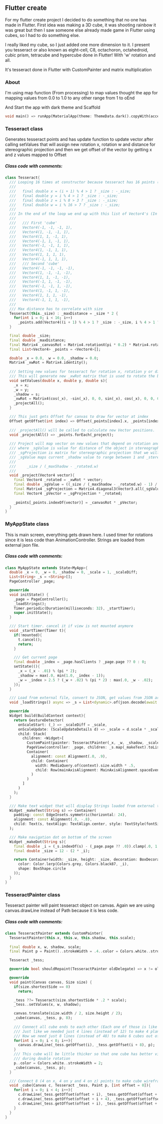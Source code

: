## Flutter create

For my flutter create project I decided to do something that no one has made in Flutter.
First idea was making a 3D cube, it was shooting rainbow it was great but then I saw someone else
already made game in Flutter using cubes, so I had to do something else.

I really liked my cube, so I just added one more dimension to it. I present you tesseract or also known as eight-cell, C8, octachoron, octahedroid, cubic prism, tetracube and hypercube done in Flutter! 
With 'w' rotation and all.

It's tesseract done in Flutter with CustomPainter and matrix multiplication

### About
I'm using map function (From processing) to map values thought the app for mapping 
values from 0.0 to 1.0 to any other range from 1 to oEnd

And Start the app with dark theme and Scaffold
```dart
void main() => runApp(MaterialApp(theme: ThemeData.dark().copyWith(accentColor: Colors.white), home: Scaffold(body: MyApp())));
```

### Tesseract class
Generates tesseract points and has update function to update vector after calling setValues
that will assign new rotation x, rotation w and distance for stereographic projection
and then we get offset of the vector by getting x and z values mapped to Offset

##### Class code with comments:
```dart
class Tesseract{
  /// Looping 16 times at constructor because tesseract has 16 points (2 cubes, connected to all available edges)
  /// 
  ///   final double x = (i + 1) % 4 > 1 ? _size : -_size;
  ///   final double y = i % 4 > 1 ? _size : -_size;
  ///   final double z = i % 8 > 3 ? _size : -_size;
  ///   final double w = i % 16 > 7 ? _size : -_size;
  /// 
  /// In the end of the loop we end up with this list of Vector4's (In this case we set size as 1):
  /// 
  ///   /// First 'cube'
  ///   Vector4(-1, -1, -1, 1),
  ///   Vector4(1, -1, -1, 1),
  ///   Vector4(1, 1, -1, 1),
  ///   Vector4(-1, 1, -1, 1),
  ///   Vector4(-1, -1, 1, 1),
  ///   Vector4(1, -1, 1, 1),
  ///   Vector4(1, 1, 1, 1),
  ///   Vector4(-1, 1, 1, 1),
  ///   /// Second 'cube'
  ///   Vector4(-1, -1, -1, -1),
  ///   Vector4(1, -1, -1, -1),
  ///   Vector4(1, 1, -1, -1),
  ///   Vector4(-1, 1, -1, -1),
  ///   Vector4(-1, -1, 1, -1),
  ///   Vector4(1, -1, 1, -1),
  ///   Vector4(1, 1, 1, -1),
  ///   Vector4(-1, 1, 1, -1),
  /// 
  /// Max distance has to correlate with size
  Tesseract(this._size) : _maxDistance = _size * 2 {
    for(int i = 0; i < 16; i++)
      _points.add(Vector4((i + 1) % 4 > 1 ? _size : -_size, i % 4 > 1 ? _size : -_size, i % 8 > 3 ? _size : -_size, i % 16 > 7 ? _size : -_size));
  }

  final double _size;
  final double _maxDistance;
  final Matrix4 _canvasRot = Matrix4.rotationX(pi * 0.2) * Matrix4.rotationY(-pi * 0.6) * Matrix4.rotationZ(pi * 0.2);
  final List<Vector4> _points = <Vector4>[];

  double _x = 0.0, _w = 0.0, _shadow = 0.0;
  Matrix4 _xwRot = Matrix4.identity();
  
  /// Setting new values for tesseract for rotation x, rotation y or distance for stereographic projection.
  /// This will generate new _xwRot matrix that is used to rotate the box
  void setValues(double x, double y, double s){
    _x = x;
    _w = y;
    _shadow = s;
    _xwRot = Matrix4(cos(_x), -sin(_x), 0, 0, sin(_x), cos(_x), 0, 0, 0, 0, cos(_w), -sin(_w), 0, 0, sin(_w), cos(_w));
    _projectAll();
  }

  /// This just gets Offset for canvas to draw for vector at index
  Offset getOffset(int index) => Offset(_points[index].x, _points[index].z);
  
  /// _projectAll() will be called to calculate new Vector positions.
  void _projectAll() => _points.forEach(_project);
  
  /// Project will map vector on new values that depend on rotation and shadow 'distance' 
  /// where _sgValue is value for distance of the object in stereographic projection.
  /// _sgProjection is matrix for stereographic projection that we will multiply with _rotated to get our projected vector
  /// _sgValue maps current _shadow value to range between 1 and _stereographic projection value determined by
  /// 
  ///     _size / (_maxShadow - _rotated.w) 
  ///     
  void _project(Vector4 vector){
    final Vector4 _rotated = _xwRot * vector;
    final double _sgValue = ((_size / (_maxShadow - _rotated.w) - 1) / 1) * _shadow + 1;
    final Matrix4 _sgProjection = Matrix4.diagonal3(Vector3.all(_sgValue));
    final Vector4 _pVector = _sgProjection * _rotated;
    
    _points[_points.indexOf(vector)] = _canvasRot * _pVector;
  }
}
```

### MyAppState class
This is main screen, everything gets drawn here.
I used timer for rotations since it is less code than AnimationController.
Strings are loaded from external json file.

##### Class code with comments:
```dart
class MyAppState extends State<MyApp>{
  double _x = 0, _w = 0, _shadow = 0, _scale = 1, _scaleDiff;
  List<String> _s = <String>[];
  PageController _page;

  @override
  void initState() {
    _page = PageController();
    _loadStrings();
    Timer.periodic(Duration(milliseconds: 32), _startTimer);
    super.initState();
  }

  /// Start timer. cancel it if view is not mounted anymore
  void _startTimer(Timer t){
    if(!mounted){
      t.cancel();
      return;
    }

    /// Get current page
    final double _index = _page.hasClients ? _page.page ?? 0 : 0;
    setState((){
      _x = (_x - .01) % (pi * 2);
      _shadow = max(.0, min(1.0, _index - 1));
      _w = _index > 2.5 ? (_w + .02) % (pi * 2) : max(.0, _w - .02);
    });
  }

  /// Load from external file, convert to JSON, get values from JSON array '_' and mapp values to the List<String>
  void _loadStrings() async => _s = List<dynamic>.of(json.decode(await DefaultAssetBundle.of(context).loadString('text.json'))['_']).map<String>((dynamic d) => d).toList();

  @override
  Widget build(BuildContext context){
    return GestureDetector(
      onScaleStart: (_) => _scaleDiff = _scale,
      onScaleUpdate: (ScaleUpdateDetails d) => _scale = d.scale * _scaleDiff,
      child: Stack(
        children: <Widget>[
          CustomPaint(painter: TesseractPainter(_x, _w, _shadow, _scale), child: const SizedBox.expand()),
          PageView(controller: _page, children: _s.map(_makeText).toList()),
          Container(
            alignment: const Alignment(.0, .9),
            child: Container(
              width: MediaQuery.of(context).size.width * .5,
              child: Row(mainAxisAlignment: MainAxisAlignment.spaceEvenly, children: _s.map(_makeDot).toList())
            )
          )
        ]
      )
    );
  }

  /// Make text widget that will display Strings loaded from external text.json file
  Widget _makeText(String s) => Container(
    padding: const EdgeInsets.symmetric(horizontal: 24),
    alignment: const Alignment(.0, -.8),
    child: Text(s, textAlign: TextAlign.center, style: TextStyle(fontSize: 22, fontWeight: FontWeight.w300))
  );

  /// Make navigation dot on bottom of the screen
  Widget _makeDot(String s){
    final double _i = (_s.indexOf(s) - (_page.page ?? .0)).clamp(.0, 1.0);
    final double _size = 12 - (2 * _i);

    return Container(width: _size, height: _size, decoration: BoxDecoration(
      color: Color.lerp(Colors.grey, Colors.black87, _i),
      shape: BoxShape.circle
    ));
  }
}
```

### TesseractPainter class
Tesseract painter will paint tesseract object on canvas.
Again we are using canvas.drawLine instead of Path because it is less code.

##### Class code with comments:
```dart
class TesseractPainter extends CustomPainter{
  TesseractPainter(this.x, this.w, this.shadow, this.scale);
  
  final double x, w, shadow, scale;
  final Paint p = Paint()..strokeWidth = .4..color = Colors.white..strokeCap = StrokeCap.round;

  Tesseract _tess;

  @override bool shouldRepaint(TesseractPainter oldDelegate) => x != oldDelegate.x || w != oldDelegate.w || shadow != oldDelegate.shadow;

  @override
  void paint(Canvas canvas, Size size) {
    if(size.shortestSide == 0)
      return;

    _tess ??= Tesseract(size.shortestSide * .2 * scale);
    _tess..setValues(x, w, shadow);

    canvas.translate(size.width / 2, size.height / 2);
    _cube(canvas, _tess, p, 8);
    
    /// Connect all cube ends to each other (Each one of those is like separate cube)
    /// Just like we needed just 4 lines (instead of 12) to make 4 planes to make cube out of 2 planes
    /// Now we need just 8 lines (instead of 48) to make 6 cubes out of 2 cubes
    for(int i = 0; i < 8; i++){
      canvas.drawLine(_tess.getOffset(i), _tess.getOffset(i + 8), p);
    }
    /// This cube will be little thicker so that one cube has better visibility in tesseract
    /// during double rotation
    p..color = Colors.white..strokeWidth = 2;
    _cube(canvas, _tess, p);
  }

  /// Connect 8 (4 on x, 4 on y and 4 on z) points to make cube wireframe
  void _cube(Canvas c, Tesseract _tess, Paint p, [int offset = 0]){
    for(int i = 0; i < 4; i++){
      c.drawLine(_tess.getOffset(offset + i), _tess.getOffset(offset + (i + 1) % 4), p);
      c.drawLine(_tess.getOffset(offset + i + 4), _tess.getOffset(offset + (i + 1) % 4 + 4), p);
      c.drawLine(_tess.getOffset(offset + i), _tess.getOffset(offset + i + 4), p);
    }
  }
}
```